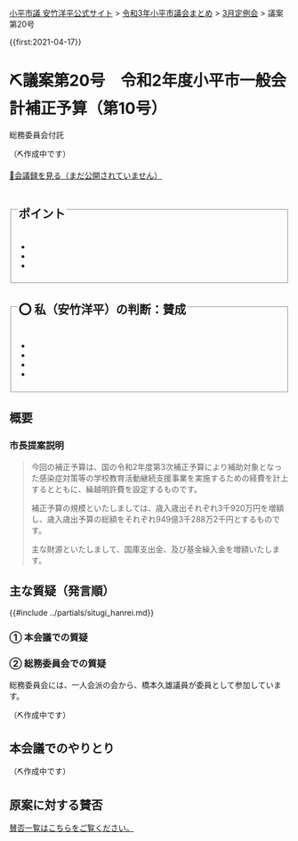<p class="breadcrumbs"><a href="https://yasutakeyohei.com/">小平市議 安竹洋平公式サイト</a> > <a href="../index.md">令和3年小平市議会まとめ</a> > <a href="./index.md">3月定例会</a> > 議案第20号</p>

{{first:2021-04-17}}

# ⛏️議案第20号　令和2年度小平市一般会計補正予算（第10号）

<i class="fa fa-gavel" aria-hidden="true"></i> 総務委員会付託

（⛏️作成中です）

<p class="read-kaigiroku"><a href="">📄会議録を見る（まだ公開されていません）</a></p>

<fieldset class="point">
  <legend>
    <h2> ポイント </h2>
  </legend>
  <ul>
    <li class="chk"></li>
    <li class="chk"></li>
    <li class="chk"></li>
  </ul>
</fieldset>

<fieldset class="sanpi">
  <legend>
    <h2>⭕️ 私（安竹洋平）の判断：賛成 </h2>
  </legend>
  <ul>
    <li></li>
    <li class="ng"></li>
    <li class="ng"></li>
    <li class="ng"></li>
  </ul>
</fieldset>

## 概要

### 市長提案説明

> 今回の補正予算は、国の令和2年度第3次補正予算により補助対象となった感染症対策等の学校教育活動継続支援事業を実施するための経費を計上するとともに、繰越明許費を設定するものです。
>
> 補正予算の規模といたしましては、歳入歳出それぞれ3千920万円を増額し、歳入歳出予算の総額をそれぞれ949億3千288万2千円とするものです。
>
> 主な財源といたしまして、国庫支出金、及び基金繰入金を増額いたします。

## 主な質疑（発言順）
{{#include ../partials/situgi_hanrei.md}}

### ① 本会議での質疑


### ② 総務委員会での質疑

総務委員会には、一人会派の会から、橋本久雄議員が委員として参加しています。

（⛏️作成中です）

## 本会議でのやりとり

（⛏️作成中です）

<!-- 全議員が賛成⭕️でした。-->

## 原案に対する賛否
[賛否一覧はこちらをご覧ください。](../kekka-ichiran.md#賛否)